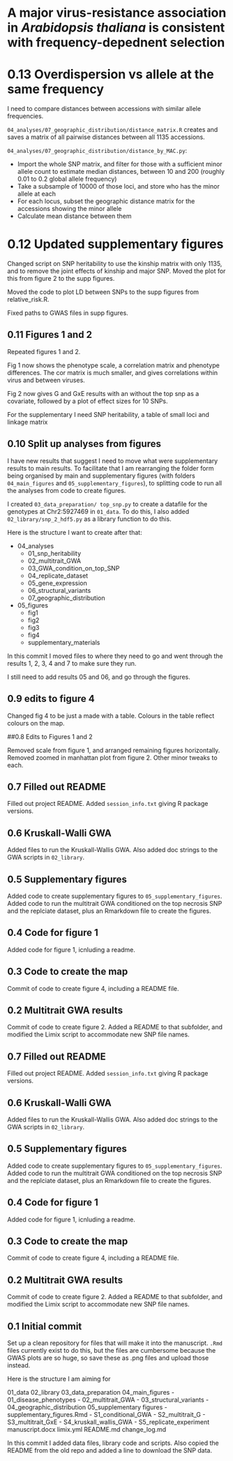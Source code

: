 # A major virus-resistance association in *Arabidopsis thaliana* is consistent with frequency-depednent selection

# 0.13 Overdispersion vs allele at the same frequency

I need to compare distances between accessions with similar allele frequencies.

`04_analyses/07_geographic_distribution/distance_matrix.R` creates and saves a
matrix of all pairwise distances between all 1135 accessions.

`04_analyses/07_geographic_distribution/distance_by_MAC.py`:
- Import the whole SNP matrix, and filter for those with a sufficient minor 
    allele count to estimate median distances, between 10 and 200 (roughly
    0.01 to 0.2 global allele frequency)
- Take a subsample of 10000 of those loci, and store who has the minor allele at
    each
- For each locus, subset the geographic distance matrix for the accessions 
    showing the minor allele
- Calculate mean distance between them

# 0.12 Updated supplementary figures

Changed script on SNP heritability to use the kinship matrix with only 1135, and
to remove the joint effects of kinship and major SNP.
Moved the plot for this from figure 2 to the supp figures.

Moved the code to plot LD between SNPs to the supp figures from relative_risk.R.

Fixed paths to GWAS files in supp figures.

## 0.11 Figures 1 and 2

Repeated figures 1 and 2.

Fig 1 now shows the phenotype scale, a correlation matrix and phenotype
differences. The cor matrix is much smaller, and gives correlations within virus
and between viruses.

Fig 2 now gives G and GxE results with an without the top snp as a covariate,
followed by a plot of effect sizes for 10 SNPs.

For the supplementary I need SNP heritability, a table of small loci and linkage 
matrix

## 0.10 Split up analyses from figures

I have new results that suggest I need to move what were supplementary results 
to main results. To facilitate that I am rearranging the folder form being 
organised by main and supplementary figures (with folders `04_main_figures` and
`05_supplementary_figures`), to splitting code to run all the analyses from code
 to create figures.

I created `03_data_preparation/ top_snp.py` to create a datafile for the genotypes at
Chr2:5927469 in `01_data`. To do this, I also added `02_library/snp_2_hdf5.py`
as a library function to do this.

Here is the structure I want to create after that:

- 04_analyses
    - 01_snp_heritability
    - 02_multitrait_GWA
    - 03_GWA_condition_on_top_SNP
    - 04_replicate_dataset
    - 05_gene_expression
    - 06_structural_variants
    - 07_geographic_distribution
- 05_figures
    - fig1
    - fig2
    - fig3
    - fig4
    - supplementary_materials

In this commit I moved files to where they need to go and went through the
results 1, 2, 3, 4 and 7 to make sure they run.

I still need to add results 05 and 06, and go through the figures.

## 0.9 edits to figure 4

Changed fig 4 to be just a made with a table.
Colours in the table reflect colours on the map.

##0.8 Edits to Figures 1 and 2
    
Removed scale from figure 1, and arranged remaining figures horizontally.
Removed zoomed in manhattan plot from figure 2.
Other minor tweaks to each.

## 0.7 Filled out README

Filled out project README. Added `session_info.txt` giving R package versions.

## 0.6 Kruskall-Walli GWA

Added files to run the Kruskall-Wallis GWA. Also added doc strings to the GWA scripts in `02_library`.

## 0.5 Supplementary figures

Added code to create supplementary figures to `05_supplementary_figures`. Added code to run the multitrait GWA conditioned on the top necrosis SNP and the replciate dataset, plus an Rmarkdown file to create the figures.

## 0.4 Code for figure 1

Added code for figure 1, icnluding a readme.

## 0.3 Code to create the map

Commit of code to create figure 4, including a README file.

## 0.2 Multitrait GWA results

Commit of code to create figure 2. Added a README to that subfolder, and modified
the Limix script to accommodate new SNP file names.

## 0.7 Filled out README

Filled out project README. Added `session_info.txt` giving R package versions.

## 0.6 Kruskall-Walli GWA

Added files to run the Kruskall-Wallis GWA. Also added doc strings to the GWA scripts in `02_library`.

## 0.5 Supplementary figures

Added code to create supplementary figures to `05_supplementary_figures`. Added code to run the multitrait GWA conditioned on the top necrosis SNP and the replciate dataset, plus an Rmarkdown file to create the figures.

## 0.4 Code for figure 1

Added code for figure 1, icnluding a readme.

## 0.3 Code to create the map

Commit of code to create figure 4, including a README file.

## 0.2 Multitrait GWA results

Commit of code to create figure 2. Added a README to that subfolder, and modified
the Limix script to accommodate new SNP file names.

## 0.1 Initial commit

Set up a clean repository for files that will make it into the manuscript.
`.Rmd` files currently exist to do this, but the files are cumbersome because
the GWAS plots are so huge, so save these as .png files and upload those
instead.

Here is the structure I am aiming for

01_data
02_library
03_data_preparation
04_main_figures
    - 01_disease_phenotypes
    - 02_multitrait_GWA
    - 03_structural_variants
    - 04_geographic_distribution
05_supplementary figures
    - supplementary_figures.Rmd
    - S1_conditional_GWA
    - S2_multitrait_G
    - S3_multitrait_GxE
    - S4_kruskall_wallis_GWA
    - S5_replicate_experiment
manuscript.docx
limix.yml
README.md
change_log.md

In this commit I added data files, library code and scripts.
Also copied the README from the old repo and added a line to download the SNP data.
